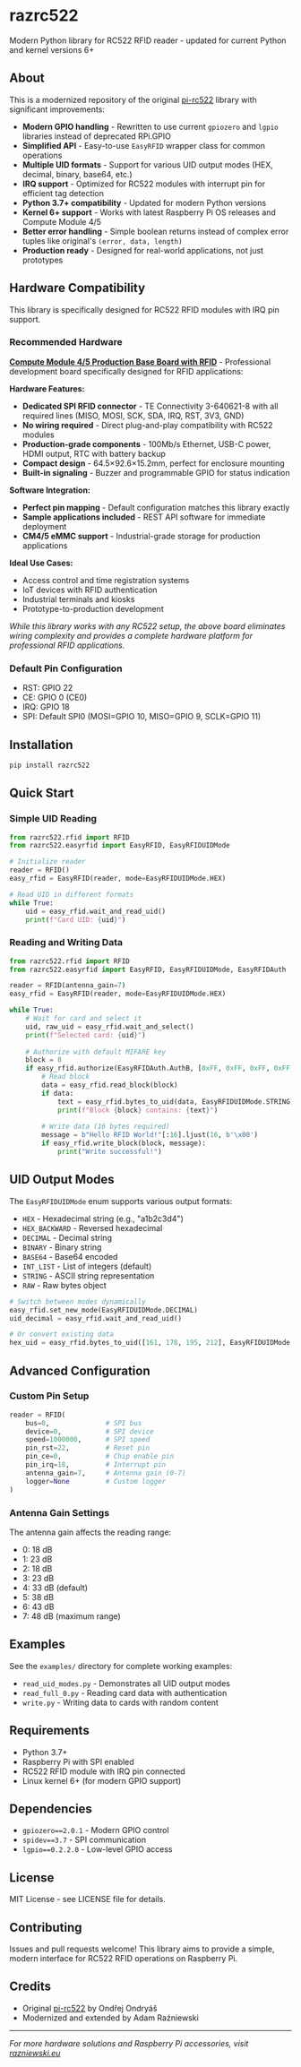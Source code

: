 # razrc522

Modern Python library for RC522 RFID reader - updated for current Python and kernel versions 6+

## About

This is a modernized repository of the original [pi-rc522](https://github.com/ondryaso/pi-rc522) library with significant improvements:

- **Modern GPIO handling** - Rewritten to use current `gpiozero` and `lgpio` libraries instead of deprecated RPi.GPIO
- **Simplified API** - Easy-to-use `EasyRFID` wrapper class for common operations
- **Multiple UID formats** - Support for various UID output modes (HEX, decimal, binary, base64, etc.)
- **IRQ support** - Optimized for RC522 modules with interrupt pin for efficient tag detection
- **Python 3.7+ compatibility** - Updated for modern Python versions
- **Kernel 6+ support** - Works with latest Raspberry Pi OS releases and Compute Module 4/5
- **Better error handling** - Simple boolean returns instead of complex error tuples like original's `(error, data, length)`
- **Production ready** - Designed for real-world applications, not just prototypes 

## Hardware Compatibility

This library is specifically designed for RC522 RFID modules with IRQ pin support. 

### Recommended Hardware

**[Compute Module 4/5 Production Base Board with RFID](https://shop.razniewski.eu/products/compute-module-4-5-production-base-board-with-rfid-hdmi-usb-rtc)** - Professional development board specifically designed for RFID applications:

**Hardware Features:**
- **Dedicated SPI RFID connector** - TE Connectivity 3-640621-8 with all required lines (MISO, MOSI, SCK, SDA, IRQ, RST, 3V3, GND)
- **No wiring required** - Direct plug-and-play compatibility with RC522 modules
- **Production-grade components** - 100Mb/s Ethernet, USB-C power, HDMI output, RTC with battery backup
- **Compact design** - 64.5×92.6×15.2mm, perfect for enclosure mounting
- **Built-in signaling** - Buzzer and programmable GPIO for status indication

**Software Integration:**
- **Perfect pin mapping** - Default configuration matches this library exactly
- **Sample applications included** - REST API software for immediate deployment
- **CM4/5 eMMC support** - Industrial-grade storage for production applications

**Ideal Use Cases:**
- Access control and time registration systems
- IoT devices with RFID authentication
- Industrial terminals and kiosks
- Prototype-to-production development

*While this library works with any RC522 setup, the above board eliminates wiring complexity and provides a complete hardware platform for professional RFID applications.*

### Default Pin Configuration
- RST: GPIO 22
- CE: GPIO 0 (CE0)
- IRQ: GPIO 18
- SPI: Default SPI0 (MOSI=GPIO 10, MISO=GPIO 9, SCLK=GPIO 11)

## Installation

```bash
pip install razrc522
```

## Quick Start

### Simple UID Reading

```python
from razrc522.rfid import RFID
from razrc522.easyrfid import EasyRFID, EasyRFIDUIDMode

# Initialize reader
reader = RFID()
easy_rfid = EasyRFID(reader, mode=EasyRFIDUIDMode.HEX)

# Read UID in different formats
while True:
    uid = easy_rfid.wait_and_read_uid()
    print(f"Card UID: {uid}")
```

### Reading and Writing Data

```python
from razrc522.rfid import RFID
from razrc522.easyrfid import EasyRFID, EasyRFIDUIDMode, EasyRFIDAuth

reader = RFID(antenna_gain=7)
easy_rfid = EasyRFID(reader, mode=EasyRFIDUIDMode.HEX)

while True:
    # Wait for card and select it
    uid, raw_uid = easy_rfid.wait_and_select()
    print(f"Selected card: {uid}")
    
    # Authorize with default MIFARE key
    block = 8
    if easy_rfid.authorize(EasyRFIDAuth.AuthB, [0xFF, 0xFF, 0xFF, 0xFF, 0xFF, 0xFF], raw_uid, block):
        # Read block
        data = easy_rfid.read_block(block)
        if data:
            text = easy_rfid.bytes_to_uid(data, EasyRFIDUIDMode.STRING)
            print(f"Block {block} contains: {text}")
            
        # Write data (16 bytes required)
        message = b"Hello RFID World!"[:16].ljust(16, b'\x00')
        if easy_rfid.write_block(block, message):
            print("Write successful!")
```

## UID Output Modes

The `EasyRFIDUIDMode` enum supports various output formats:

- `HEX` - Hexadecimal string (e.g., "a1b2c3d4")
- `HEX_BACKWARD` - Reversed hexadecimal
- `DECIMAL` - Decimal string
- `BINARY` - Binary string
- `BASE64` - Base64 encoded
- `INT_LIST` - List of integers (default)
- `STRING` - ASCII string representation
- `RAW` - Raw bytes object

```python
# Switch between modes dynamically
easy_rfid.set_new_mode(EasyRFIDUIDMode.DECIMAL)
uid_decimal = easy_rfid.wait_and_read_uid()

# Or convert existing data
hex_uid = easy_rfid.bytes_to_uid([161, 178, 195, 212], EasyRFIDUIDMode.HEX)
```

## Advanced Configuration

### Custom Pin Setup

```python
reader = RFID(
    bus=0,              # SPI bus
    device=0,           # SPI device
    speed=1000000,      # SPI speed
    pin_rst=22,         # Reset pin
    pin_ce=0,           # Chip enable pin
    pin_irq=18,         # Interrupt pin
    antenna_gain=7,     # Antenna gain (0-7)
    logger=None         # Custom logger
)
```

### Antenna Gain Settings

The antenna gain affects the reading range:

- 0: 18 dB
- 1: 23 dB
- 2: 18 dB
- 3: 23 dB
- 4: 33 dB (default)
- 5: 38 dB
- 6: 43 dB
- 7: 48 dB (maximum range)

## Examples

See the `examples/` directory for complete working examples:

- `read_uid_modes.py` - Demonstrates all UID output modes
- `read_full_0.py` - Reading card data with authentication
- `write.py` - Writing data to cards with random content

## Requirements

- Python 3.7+
- Raspberry Pi with SPI enabled
- RC522 RFID module with IRQ pin connected
- Linux kernel 6+ (for modern GPIO support)

## Dependencies

- `gpiozero==2.0.1` - Modern GPIO control
- `spidev==3.7` - SPI communication
- `lgpio==0.2.2.0` - Low-level GPIO access

## License

MIT License - see LICENSE file for details.

## Contributing

Issues and pull requests welcome! This library aims to provide a simple, modern interface for RC522 RFID operations on Raspberry Pi.

## Credits

- Original [pi-rc522](https://github.com/ondryaso/pi-rc522) by Ondřej Ondryáš
- Modernized and extended by Adam Raźniewski

---

*For more hardware solutions and Raspberry Pi accessories, visit [razniewski.eu](https://shop.razniewski.eu)*